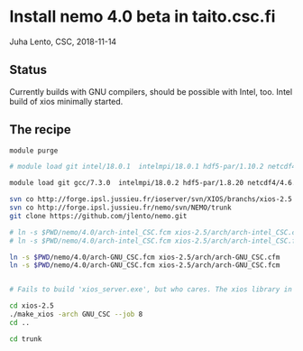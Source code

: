 # Install nemo 4.0 beta in taito.csc.fi

Juha Lento, CSC, 2018-11-14

## Status

Currently builds with GNU compilers, should be possible with Intel, too. Intel
build of xios minimally started.

## The recipe

```bash
module purge

# module load git intel/18.0.1  intelmpi/18.0.1 hdf5-par/1.10.2 netcdf4/4.6.1

module load git gcc/7.3.0  intelmpi/18.0.2 hdf5-par/1.8.20 netcdf4/4.6.1

svn co ​http://forge.ipsl.jussieu.fr/ioserver/svn/XIOS/branchs/xios-2.5
svn co http://forge.ipsl.jussieu.fr/nemo/svn/NEMO/trunk
git clone https://github.com/jlento/nemo.git

# ln -s $PWD/nemo/4.0/arch-intel_CSC.fcm xios-2.5/arch/arch-intel_CSC.cfm 
# ln -s $PWD/nemo/4.0/arch-intel_CSC.fcm xios-2.5/arch/arch-intel_CSC.fcm 

ln -s $PWD/nemo/4.0/arch-GNU_CSC.fcm xios-2.5/arch/arch-GNU_CSC.cfm 
ln -s $PWD/nemo/4.0/arch-GNU_CSC.fcm xios-2.5/arch/arch-GNU_CSC.fcm 


# Fails to build 'xios_server.exe', but who cares. The xios library in 'lib/xios.a'

cd xios-2.5
./make_xios -arch GNU_CSC --job 8
cd ..

cd trunk

```
